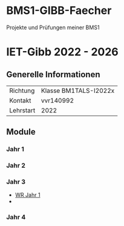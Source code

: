 # BMS1-GIBB-Faecher
Projekte und Prüfungen meiner BMS1

# IET-Gibb 2022 - 2026
## Generelle Informationen

|   |  |
|---|---|
| Richtung | Klasse BM1TALS-I2022x |
| Kontakt | vvr140992 |
| Lehrstart | 2022|

## Module

### Jahr 1

### Jahr 2

### Jahr 3
- [WR Jahr 1](Jahr1-WirtschaftUndRecht)
- 
### Jahr 4
